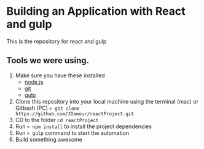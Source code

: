 # Building an Application with React and gulp
This is the repository for react and gulp


## Tools we were using.

1. Make sure you have these installed
	- [node.js](http://nodejs.org/)
	- [git](http://git-scm.com/)
	- [gulp](http://gulpjs.com/)
2. Clone this repository into your local machine using the terminal (mac) or Gitbash (PC) `> git clone https://github.com/JDamour/reactProject.git`
3. CD to the folder `cd reactProject`
4. Run `> npm install` to install the project dependencies
5. Run `> gulp` command to start the automation
6. Build something awesome

